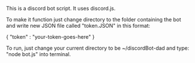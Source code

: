 This is a discord bot script. It uses discord.js.

To make it function just change directory to the folder containing the bot and write new JSON file called "token.JSON" in this format:

{
    "token" : "your-token-goes-here"
}

To run, just change your current directory to be ~/discordBot-dad and type: "node bot.js" into terminal.
